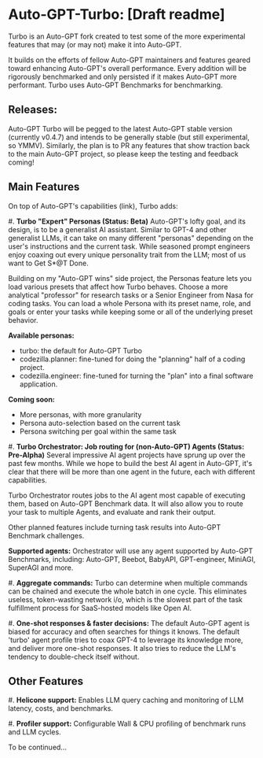 # Auto-GPT-Turbo: [Draft readme]

Turbo is an Auto-GPT fork created to test some of the more experimental features that may (or may not) make it into Auto-GPT. 

It builds on the efforts of fellow Auto-GPT maintainers and features geared toward enhancing Auto-GPT's overall performance. Every addition will be rigorously benchmarked and only persisted if it makes Auto-GPT more performant. Turbo uses Auto-GPT Benchmarks for benchmarking.

## Releases:

Auto-GPT Turbo will be pegged to the latest Auto-GPT stable version (currently v0.4.7) and intends to be generally stable (but still experimental, so YMMV). Similarly, the plan is to PR any features that show traction back to the main Auto-GPT project, so please keep the testing and feedback coming! 

## Main Features

On top of Auto-GPT's capabilities (link), Turbo adds:

#. **Turbo "Expert" Personas (Status: Beta)**
   Auto-GPT's lofty goal, and its design, is to be a generalist AI assistant. Similar to GPT-4 and other generalist LLMs, it can take on many different "personas" depending on the user's instructions and the current task. While seasoned
   prompt engineers enjoy coaxing out every unique personality trait from the LLM; most of us want to Get S*@T Done. 

   Building on my "Auto-GPT wins" side project, the Personas feature lets you load various presets that affect how Turbo behaves. Choose a more analytical "professor" for research tasks or a Senior Engineer from Nasa for coding tasks.
   You can load a whole Persona with its preset name, role, and goals or enter your tasks while keeping some or all of the underlying preset behavior.

   **Available personas:**
   - turbo: the default for Auto-GPT Turbo
   - codezilla.planner: fine-tuned for doing the "planning" half of a coding project.
   - codezilla.engineer: fine-tuned for turning the "plan" into a final software application.

   **Coming soon:**
   - More personas, with more granularity
   - Persona auto-selection based on the current task
   - Persona switching per goal within the same task

#. **Turbo Orchestrator: Job routing for (non-Auto-GPT) Agents (Status: Pre-Alpha)**
   Several impressive AI agent projects have sprung up over the past few months. While we hope to build the best AI agent in Auto-GPT, it's clear that there will be more than one agent in the future, each with different capabilities.

   Turbo Orchestrator routes jobs to the AI agent most capable of executing them, based on Auto-GPT Benchmark data. It will also allow you to route your task to multiple Agents, and evaluate and rank their output.

   Other planned features include turning task results into Auto-GPT Benchmark challenges.

   **Supported agents:**
   Orchestrator will use any agent supported by Auto-GPT Benchmarks, including: Auto-GPT, Beebot, BabyAPI, GPT-engineer, MiniAGI, SuperAGI and more.

 #. **Aggregate commands:**
    Turbo can determine when multiple commands can be chained and execute the whole batch in one cycle. This eliminates useless, token-wasting network i/o, which is the slowest part of the task fulfillment process for SaaS-hosted models like
    Open AI.

 #. **One-shot responses & faster decisions:**
   The default Auto-GPT agent is biased for accuracy and often searches for things it knows. The default 'turbo' agent profile tries to coax GPT-4 to leverage its knowledge more, and deliver more one-shot responses. It also tries to
   reduce the LLM's tendency to double-check itself without.
   
## Other Features

#. **Helicone support:**
   Enables LLM query caching and monitoring of LLM latency, costs, and benchmarks.

#. **Profiler support:**
   Configurable Wall & CPU profiling of benchmark runs and LLM cycles.

   To be continued...
